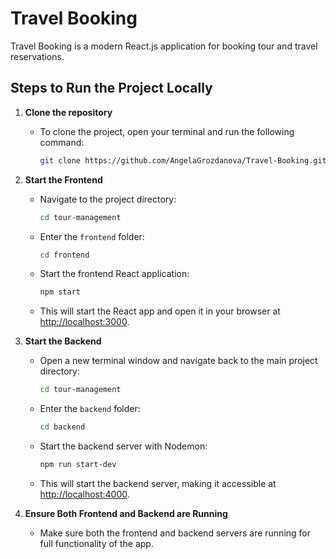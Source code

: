 # Travel Booking

Travel Booking is a modern React.js application for booking tour and travel reservations.

## Steps to Run the Project Locally

1. **Clone the repository**
   - To clone the project, open your terminal and run the following command:
     ```bash
     git clone https://github.com/AngelaGrozdanova/Travel-Booking.git
     ```

2. **Start the Frontend**
   - Navigate to the project directory:
     ```bash
     cd tour-management
     ```
   - Enter the `frontend` folder:
     ```bash
     cd frontend
     ```
   - Start the frontend React application:
     ```bash
     npm start
     ```
   - This will start the React app and open it in your browser at [http://localhost:3000](http://localhost:3000).

3. **Start the Backend**
   - Open a new terminal window and navigate back to the main project directory:
     ```bash
     cd tour-management
     ```
   - Enter the `backend` folder:
     ```bash
     cd backend
     ```
   - Start the backend server with Nodemon:
     ```bash
     npm run start-dev
     ```
   - This will start the backend server, making it accessible at [http://localhost:4000](http://localhost:4000).

4. **Ensure Both Frontend and Backend are Running**
   - Make sure both the frontend and backend servers are running for full functionality of the app.

